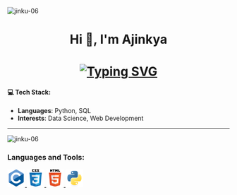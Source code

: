 <p align="left"> <img src="https://komarev.com/ghpvc/?username=jinku-06&label=Visitors&color=0e75b6&style=flat" alt="jinku-06" /> </p>
<h1 align="center">Hi 👋, I'm Ajinkya</h1>
<h1 align="center">
<a href="https://git.io/typing-svg"><img src="https://readme-typing-svg.demolab.com?font=Fira+Code&pause=1000&color=1E3FD3&center=true&random=false&width=435&lines=Computer+Engineering+Student+;From+India++" alt="Typing SVG" /></a>
</h1>


#### 💻 Tech Stack:
- **Languages**: Python, SQL
- **Interests**: Data Science, Web Development


<hr>          

<p><img align="center" src="https://github-readme-streak-stats.herokuapp.com/?user=jinku-06&theme=highcontrast" alt="jinku-06" /></p>

<h3 align="left">Languages and Tools:</h3>
<p align="left"> <a href="https://www.cprogramming.com/" target="_blank" rel="noreferrer"> <img src="https://raw.githubusercontent.com/devicons/devicon/master/icons/c/c-original.svg" alt="c" width="40" height="40"/> </a> <a href="https://www.w3schools.com/css/" target="_blank" rel="noreferrer"> <img src="https://raw.githubusercontent.com/devicons/devicon/master/icons/css3/css3-original-wordmark.svg" alt="css3" width="40" height="40"/> </a> <a href="https://www.w3.org/html/" target="_blank" rel="noreferrer"> <img src="https://raw.githubusercontent.com/devicons/devicon/master/icons/html5/html5-original-wordmark.svg" alt="html5" width="40" height="40"/> </a> <a href="https://www.python.org" target="_blank" rel="noreferrer"> <img src="https://raw.githubusercontent.com/devicons/devicon/master/icons/python/python-original.svg" alt="python" width="40" height="40"/> </a> </p>


